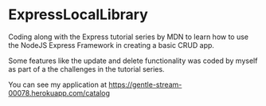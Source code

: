 # ExpressLocalLibrary
Coding along with the Express tutorial series by MDN to learn how to use the NodeJS Express Framework in creating a basic CRUD app.

Some features like the update and delete functionality was coded by myself as part of a the challenges in the tutorial series.

You can see my application at https://gentle-stream-00078.herokuapp.com/catalog

